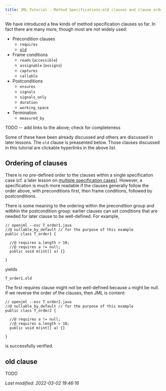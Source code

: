 ```yaml
---
title: JML Tutorial - Method Specifications:old clauses and clause ordering
---
```


We have introduced a few kinds of method specification clauses so far. In fact there are many more, though most are not widely used:
* Precondition clauses
  * `requires`
  * [`old`](#old-clause)
* Frame conditions
  * `reads` (`accessible`)
  * `assignable` (`assigns`)
  * `captures`
  * `callable`
* Postconditions
  * `ensures`
  * `signals`
  * `signals_only`
  * `duration`
  * `working_space`
* Termination
  * `measured_by`

TODO -- add links to the above; check for completeness

Some of these have been already discussed and others are discussed in later lessons. The `old` clause is preasented below. Those clauses discussed in this tutorial are clickable hyperlinks in the above list.

## Ordering of clauses

There is no pre-defined order to the clauses within a single specification case (cf. a later lesson on [multiple specification cases](MultipleBehaviors)].
However, a specification is much more readable if the clauses generally follow the order above, with preconditions first, then frame conditions, followed by postconditions.

There is some meaning to the ordering within the precondition group and witbhin the postcondition group: earlier clauses can set conditions that are needed for later clause to be well-defined. For example,
```
// openjml --esc T_order1.java
//@ nullable_by_default // for the purpose of this example
public class T_order1 {

  //@ requires a.length > 10;
  //@ requires a != null;
  public void m(int[] a) {}

}
```
yields
```
T_order1.old
```
The first requires clause might not be well-defined because `a` might be null. If we reverse the order of the clauses, then JML is content:
```
// openjml --esc T_order2.java
//@ nullable_by_default // for the purpose of this example
public class T_order2 {

  //@ requires a != null;
  //@ requires a.length > 10;
  public void m(int[] a) {}

}
```
is successfully verified.



## old clause


TODO

_Last modified: 2022-03-02 19:46:16_
